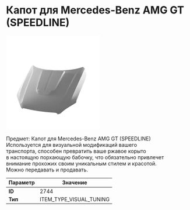 # Капот для Mercedes-Benz AMG GT (SPEEDLINE)

![Item Image](../img/2744.webp?raw=true)

Предмет: Капот для Mercedes-Benz AMG GT (SPEEDLINE)<br>Используется для визуальной модификаций вашего<br>транспорта, способен превратить ваше ржавое корыто<br>в настоящую порхающую бабочку, что обязательно привлечет<br>внимание прохожих своим уникальным стилем и красотой.<br>Можно передавать и продавать.


| Параметр | Значение |
|----------|----------|
| **ID** | 2744 |
| **Тип** | ITEM_TYPE_VISUAL_TUNING |

